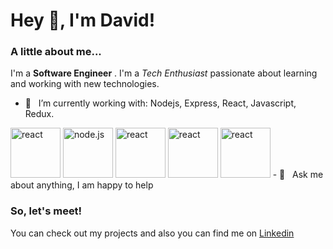 <h1> Hey 👋, I'm David!</h1>
</h1>

### A little about me...
I'm a **Software Engineer** . I'm a *Tech Enthusiast* passionate about learning and working with new technologies.<br/>

- 🔭 &nbsp; I’m currently working with: Nodejs, Express, React, Javascript, Redux.
<img src="https://upload.wikimedia.org/wikipedia/commons/a/a7/React-icon.svg" alt="react" width=80/>
<img src="https://upload.wikimedia.org/wikipedia/commons/thumb/d/d9/Node.js_logo.svg/1920px-Node.js_logo.svg.png" alt="node.js" width=80/>
<img src="https://upload.wikimedia.org/wikipedia/commons/a/a7/React-icon.svg" alt="react" width=80/>
<img src="https://upload.wikimedia.org/wikipedia/commons/a/a7/React-icon.svg" alt="react" width=80/>
<img src="https://upload.wikimedia.org/wikipedia/commons/a/a7/React-icon.svg" alt="react" width=80/>
- 💬 &nbsp; Ask me about anything, I am happy to help


### So, let's meet!
You can check out my projects and also you can find me on [Linkedin](https://www.linkedin.com/in/davidlongaron/)
